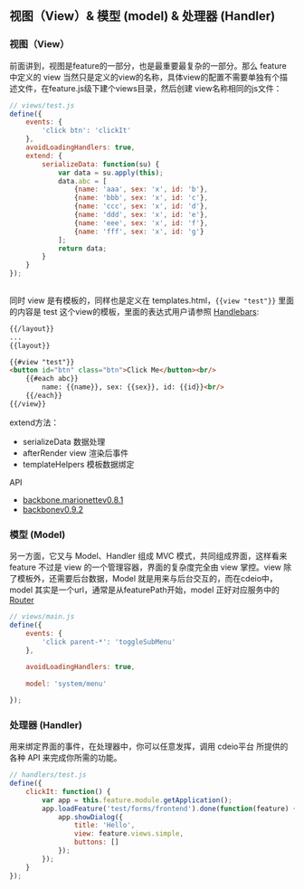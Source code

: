 ## 视图（View）& 模型 (model) &  处理器 (Handler)

### 视图（View）
前面讲到，视图是feature的一部分，也是最重要最复杂的一部分。那么 feature 中定义的 view 当然只是定义的view的名称，具体view的配置不需要单独有个描述文件，在feature.js级下建个views目录，然后创建 view名称相同的js文件：
```js
// views/test.js
define({
    events: {
        'click btn': 'clickIt'
    },
    avoidLoadingHandlers: true,
    extend: {
        serializeData: function(su) {
            var data = su.apply(this);
            data.abc = [
                {name: 'aaa', sex: 'x', id: 'b'},
                {name: 'bbb', sex: 'x', id: 'c'},
                {name: 'ccc', sex: 'x', id: 'd'},
                {name: 'ddd', sex: 'x', id: 'e'},
                {name: 'eee', sex: 'x', id: 'f'},
                {name: 'fff', sex: 'x', id: 'g'}
            ];
            return data;
        }
    }
});
 
```

同时 view 是有模板的，同样也是定义在 templates.html，`{{view "test"}}` 里面的内容是 test 这个view的模板，里面的表达式用户请参照 [Handlebars](http://www.handlebars.com):

```html
{{/layout}}
...
{{layout}}

{{#view "test"}}
<button id="btn" class="btn">Click Me</button><br/>
    {{#each abc}}
        name: {{name}}, sex: {{sex}}, id: {{id}}<br/>
    {{/each}}
{{/view}}
```

extend方法：
- serializeData 数据处理
- afterRender   view 渲染后事件
- templateHelpers  模板数据绑定

API
- [backbone.marionettev0.8.1](http://marionettejs.com/docs/v0.9.0/)
- [backbonev0.9.2](http://docs.appcelerator.com/backbone/0.9.2/)

### 模型 (Model)
另一方面，它又与 Model、Handler 组成 MVC 模式，共同组成界面，这样看来 feature 不过是 view 的一个管理容器，界面的复杂度完全由 view 掌控。view 除了模板外，还需要后台数据，Model 就是用来与后台交互的，而在cdeio中，model 其实是一个url，通常是从featurePath开始，model 正好对应服务中的 [Router](/document/extention/service/router/README.html)
```js
// views/main.js
define({
    events: {
        'click parent-*': 'toggleSubMenu'
    },
    
    avoidLoadingHandlers: true,
    
    model: 'system/menu'

});
```

###  处理器 (Handler)
用来绑定界面的事件，在处理器中，你可以任意发挥，调用 cdeio平台 所提供的各种 API 来完成你所需的功能。
```js
// handlers/test.js
define({
    clickIt: function() {
        var app = this.feature.module.getApplication();
        app.loadFeature('test/forms/frontend').done(function(feature) {
            app.showDialog({
                title: 'Hello',
                view: feature.views.simple,
                buttons: []
            });
        });
    }
});

```
